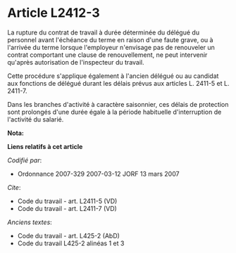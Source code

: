 # Article L2412-3

La rupture du contrat de travail à durée déterminée du délégué du personnel avant l'échéance du terme en raison d'une faute
grave, ou à l'arrivée du terme lorsque l'employeur n'envisage pas de renouveler un contrat comportant une clause de
renouvellement, ne peut intervenir qu'après autorisation de l'inspecteur du travail.

Cette procédure s'applique également à l'ancien délégué ou au candidat aux fonctions de délégué durant les délais prévus aux
articles L. 2411-5 et L. 2411-7.

Dans les branches d'activité à caractère saisonnier, ces délais de protection sont prolongés d'une durée égale à la période
habituelle d'interruption de l'activité du salarié.

**Nota:**



**Liens relatifs à cet article**

_Codifié par_:

  - Ordonnance 2007-329 2007-03-12 JORF 13 mars 2007

_Cite_:

  - Code du travail - art. L2411-5 (VD)
  - Code du travail - art. L2411-7 (VD)

_Anciens textes_:

  - Code du travail - art. L425-2 (AbD)
  - Code du travail L425-2 alinéas 1 et 3
